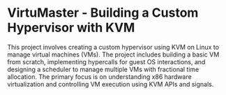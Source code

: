 # VirtuMaster - Building a Custom Hypervisor with KVM

This project involves creating a custom hypervisor using KVM on Linux to manage virtual machines (VMs). The project includes building a basic VM from scratch, implementing hypercalls for guest OS interactions, and designing a scheduler to manage multiple VMs with fractional time allocation. The primary focus is on understanding x86 hardware virtualization and controlling VM execution using KVM APIs and signals.


